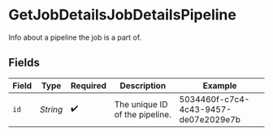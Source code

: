# GetJobDetailsJobDetailsPipeline

Info about a pipeline the job is a part of.


## Fields

| Field                                | Type                                 | Required                             | Description                          | Example                              |
| ------------------------------------ | ------------------------------------ | ------------------------------------ | ------------------------------------ | ------------------------------------ |
| `id`                                 | *String*                             | :heavy_check_mark:                   | The unique ID of the pipeline.       | 5034460f-c7c4-4c43-9457-de07e2029e7b |